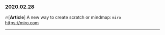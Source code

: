 ### 2020.02.28

🔥[**Article**] A new way to create scratch or mindmap: `miro` <br>
<https://miro.com>

<hr>